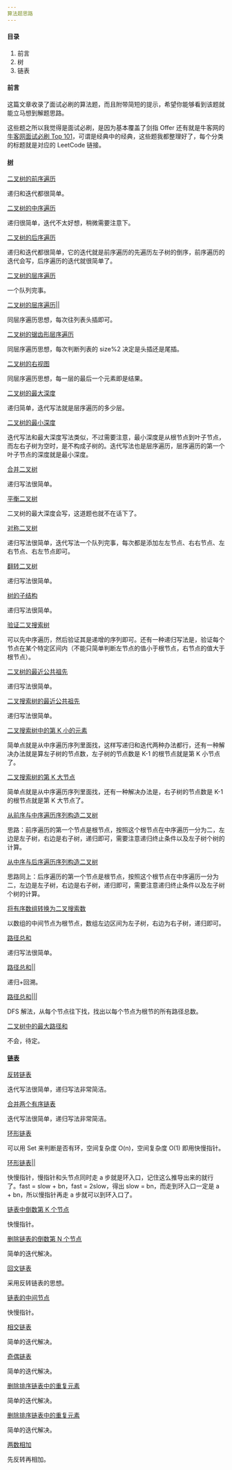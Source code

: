 ```yaml
---
算法题思路
---
```


#### 目录

1. 前言
2. 树
3. 链表

#### 前言

这篇文章收录了面试必刷的算法题，而且附带简短的提示，希望你能够看到该题就能立马想到解题思路。

这些题之所以我觉得是面试必刷，是因为基本覆盖了剑指 Offer 还有就是牛客网的 [牛客网面试必刷 Top 101](https://www.nowcoder.com/exam/oj?tab=%E7%AE%97%E6%B3%95%E7%AF%87&topicId=295&page=1)，可谓是经典中的经典，这些题我都整理好了，每个分类的标题就是对应的 LeetCode 链接。

#### [树](https://leetcode-cn.com/problem-list/zXvwZWi9/)

[二叉树的前序遍历](https://leetcode-cn.com/problems/binary-tree-preorder-traversal/)

递归和迭代都很简单。

[二叉树的中序遍历](https://leetcode-cn.com/problems/binary-tree-inorder-traversal/)

递归很简单，迭代不太好想，稍微需要注意下。

[二叉树的后序遍历](https://leetcode-cn.com/problems/binary-tree-postorder-traversal/)

递归和迭代都很简单，它的迭代就是前序遍历的先遍历左子树的倒序，前序遍历的迭代会写，后序遍历的迭代就很简单了。

[二叉树的层序遍历](https://leetcode-cn.com/problems/binary-tree-level-order-traversal/)

一个队列完事。

[二叉树的层序遍历||](https://leetcode-cn.com/problems/binary-tree-level-order-traversal-ii/)

同层序遍历思想，每次往列表头插即可。

[二叉树的锯齿形层序遍历](https://leetcode-cn.com/problems/binary-tree-zigzag-level-order-traversal/)

同层序遍历思想，每次判断列表的 size%2 决定是头插还是尾插。

[二叉树的右视图](https://leetcode-cn.com/problems/binary-tree-right-side-view/)

同层序遍历思想，每一层的最后一个元素即是结果。

[二叉树的最大深度](https://leetcode-cn.com/problems/maximum-depth-of-binary-tree/)

递归简单，迭代写法就是层序遍历的多少层。

[二叉树的最小深度](https://leetcode-cn.com/problems/minimum-depth-of-binary-tree/)

迭代写法和最大深度写法类似，不过需要注意，最小深度是从根节点到叶子节点，而左右子树为空时，是不构成子树的。迭代写法也是层序遍历，层序遍历的第一个叶子节点的深度就是最小深度。

[合并二叉树](https://leetcode-cn.com/problems/merge-two-binary-trees/)

递归写法很简单。

[平衡二叉树](https://leetcode-cn.com/problems/balanced-binary-tree/)

二叉树的最大深度会写，这道题也就不在话下了。

[对称二叉树](https://leetcode-cn.com/problems/symmetric-tree/)

递归写法很简单，迭代写法一个队列完事，每次都是添加左左节点、右右节点、左右节点、右左节点即可。

[翻转二叉树](https://leetcode-cn.com/problems/invert-binary-tree/)

递归写法很简单。

[树的子结构](https://leetcode-cn.com/problems/shu-de-zi-jie-gou-lcof/)

递归写法很简单。

[验证二叉搜索树](https://leetcode-cn.com/problems/validate-binary-search-tree/)

可以先中序遍历，然后验证其是递增的序列即可。还有一种递归写法是，验证每个节点在某个特定区间内（不能只简单判断左节点的值小于根节点，右节点的值大于根节点）。

[二叉树的最近公共祖先](https://leetcode-cn.com/problems/lowest-common-ancestor-of-a-binary-tree/)

递归写法很简单。

[二叉搜索树的最近公共祖先](https://leetcode-cn.com/problems/lowest-common-ancestor-of-a-binary-search-tree/)

递归写法很简单。

[二叉搜索树中的第 K 小的元素](https://leetcode-cn.com/problems/kth-smallest-element-in-a-bst/)

简单点就是从中序遍历序列里面找，这样写递归和迭代两种办法都行，还有一种解决办法就是算左子树的节点数，左子树的节点数是 K-1 的根节点就是第 K 小节点了。

[二叉搜索树的第 K 大节点](https://leetcode-cn.com/problems/er-cha-sou-suo-shu-de-di-kda-jie-dian-lcof/)

简单点就是从中序遍历序列里面找，还有一种解决办法是，右子树的节点数是 K-1 的根节点就是第 K 大节点了。

[从前序与中序遍历序列构造二叉树](https://leetcode-cn.com/problems/construct-binary-tree-from-preorder-and-inorder-traversal/)

思路：前序遍历的第一个节点是根节点，按照这个根节点在中序遍历一分为二，左边是左子树，右边是右子树，递归即可，需要注意递归终止条件以及左子树个树的计算。

[从中序与后序遍历序列构造二叉树](https://leetcode-cn.com/problems/construct-binary-tree-from-inorder-and-postorder-traversal/)

思路同上：后序遍历的第一个节点是根节点，按照这个根节点在中序遍历一分为二，左边是左子树，右边是右子树，递归即可，需要注意递归终止条件以及左子树个树的计算。

[将有序数组转换为二叉搜索数](https://leetcode-cn.com/problems/convert-sorted-array-to-binary-search-tree/)

以数组的中间节点为根节点，数组左边区间为左子树，右边为右子树，递归即可。

[路径总和](https://leetcode-cn.com/problems/path-sum/)

递归写法很简单。

[路径总和||](https://leetcode-cn.com/problems/path-sum-ii/)

递归+回溯。

[路径总和|||](https://leetcode-cn.com/problems/path-sum-iii/)

DFS 解法，从每个节点往下找，找出以每个节点为根节的所有路径总数。

[二叉树中的最大路径和](https://leetcode-cn.com/problems/binary-tree-maximum-path-sum/)

不会，待定。

#### [链表](https://leetcode-cn.com/problem-list/mt6I5uN1)

[反转链表](https://leetcode-cn.com/problems/reverse-linked-list/)

迭代写法很简单，递归写法非常简洁。

[合并两个有序链表](https://leetcode-cn.com/problems/merge-two-sorted-lists/)

迭代写法很简单，递归写法非常简洁。

[环形链表](https://leetcode-cn.com/problems/linked-list-cycle/)

可以用 Set 来判断是否有环，空间复杂度 O(n)，空间复杂度 O(1) 即用快慢指针。

[环形链表||](https://leetcode-cn.com/problems/linked-list-cycle-ii)

快慢指针，慢指针和头节点同时走 a 步就是环入口，记住这么推导出来的就行了。fast = slow + bn，fast = 2slow，得出 slow = bn，而走到环入口一定是 a + bn，所以慢指针再走 a 步就可以到环入口了。

[链表中倒数第 K 个节点](https://leetcode-cn.com/problems/lian-biao-zhong-dao-shu-di-kge-jie-dian-lcof/)

快慢指针。

[删除链表的倒数第 N 个节点](https://leetcode-cn.com/problems/remove-nth-node-from-end-of-list/)

简单的迭代解决。

[回文链表](https://leetcode-cn.com/problems/palindrome-linked-list)

采用反转链表的思想。

[链表的中间节点](https://leetcode-cn.com/problems/middle-of-the-linked-list)

快慢指针。

[相交链表](https://leetcode-cn.com/problems/intersection-of-two-linked-lists)

简单的迭代解决。

[奇偶链表](https://leetcode-cn.com/problems/odd-even-linked-list)

简单的迭代解决。

[删除排序链表中的重复元素](https://leetcode-cn.com/problems/remove-duplicates-from-sorted-list/)

简单的迭代解决。

[删除排序链表中的重复元素](https://leetcode-cn.com/problems/remove-duplicates-from-sorted-list-ii)

简单的迭代解决。

[两数相加](https://leetcode-cn.com/problems/add-two-numbers)

先反转再相加。
